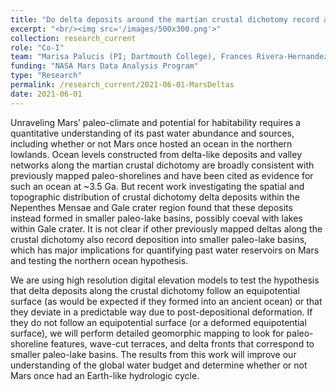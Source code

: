 ```yaml
---
title: "Do delta deposits around the martian crustal dichotomy record an ancient northern ocean?"
excerpt: "<br/><img src='/images/500x300.png'>"
collection: research_current
role: "Co-I"
team: "Marisa Palucis (PI; Dartmouth College), Frances Rivera-Hernandez (Georgia Tech)"
funding: "NASA Mars Data Analysis Program"
type: "Research"
permalink: /research_current/2021-06-01-MarsDeltas
date: 2021-06-01
---
```



Unraveling Mars’ paleo-climate and potential for habitability requires a quantitative understanding of its past water abundance and sources, including whether or not Mars once hosted an ocean in the northern lowlands. Ocean levels constructed from delta-like deposits and valley networks along the martian crustal dichotomy are broadly consistent with previously mapped paleo-shorelines and have been cited as evidence for such an ocean at ~3.5 Ga. But recent work investigating the spatial and topographic distribution of crustal dichotomy delta deposits within the Nepenthes Mensae and Gale crater region found that these deposits instead formed in smaller paleo-lake basins, possibly coeval with lakes within Gale crater. It is not clear if other previously mapped deltas along the crustal dichotomy also record deposition into smaller paleo-lake basins, which has major implications for quantifying past water reservoirs on Mars and testing the northern ocean hypothesis. 

We are using high resolution digital elevation models to test the hypothesis that delta deposits along the crustal dichotomy follow an equipotential surface (as would be expected if they formed into an ancient ocean) or that they deviate in a predictable way due to post-depositional deformation. If they do not follow an equipotential surface (or a deformed equipotential surface), we will perform detailed geomorphic mapping to look for paleo-shoreline features, wave-cut terraces, and delta fronts that correspond to smaller paleo-lake basins. The results from this work will improve our understanding of the global water budget and determine whether or not Mars once had an Earth-like hydrologic cycle.